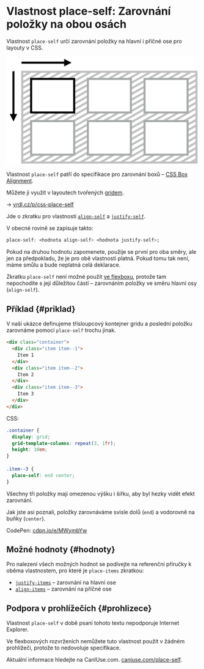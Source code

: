 # Vlastnost place-self: Zarovnání položky na obou osách

Vlastnost `place-self` určí zarovnání položky na hlavní i příčné ose pro layouty v CSS.

<div class="connected" markdown="1">

![CSS vlastnost place-self](../dist/images/medium/vdlayout/css-place-self-schema.png)

<div class="web-only" markdown="1">

Vlastnost `place-self` patří do specifikace pro zarovnání boxů – [CSS Box Alignment](css-box-alignment.md).

Můžete ji využít v layoutech tvořených [gridem](css-grid.md).

</div>

<div class="ebook-only" markdown="1">

→ [vrdl.cz/p/css-place-self](https://www.vzhurudolu.cz/prirucka/css-place-self)

</div>

</div>

Jde o zkratku pro vlastnosti [`align-self`](css-align-self.md) a [`justify-self`](css-justify-self.md).

V obecné rovině se zapisuje takto:

```css
place-self: <hodnota align-self> <hodnota justify-self>;
```

Pokud na druhou hodnotu zapomenete, použije se první pro oba směry, ale jen za předpokladu, že je pro obě vlastnosti platná. Pokud tomu tak není, máme smůlu a bude neplatná celá deklarace.

Zkratku `place-self` není možné použít [ve flexboxu](css-flexbox.md), protože tam nepochodíte s její důležitou částí – zarovnáním položky ve směru hlavní osy (`align-self`).

<!-- AdSnippet -->

## Příklad {#priklad}

V naší ukázce definujeme třísloupcový kontejner gridu a poslední položku zarovnáme pomocí `place-self` trochu jinak.

```html
<div class="container">
  <div class="item item--1">
    Item 1
  </div>
  <div class="item item--2">
    Item 2
  </div>
  <div class="item item--3">
    Item 3
  </div>  
</div>
```

CSS:

```css
.container {
  display: grid;
  grid-template-columns: repeat(3, 1fr);
  height: 10em;  
}

.item--3 {
  place-self: end center;
}
```

Všechny tři položky mají omezenou výšku i šířku, aby byl hezky vidět efekt zarovnání.

<!-- TODO img aspon maly -->

Jak jste asi poznali, položky zarovnáváme svisle dolů (`end`) a vodorovně na buňky (`center`).

CodePen: [cdpn.io/e/MWymbYw](https://codepen.io/machal/pen/MWymbYw?editors=1100)

## Možné hodnoty {#hodnoty}

Pro nalezení všech možných hodnot se podívejte na referenční příručky k oběma vlastnostem, pro které je `place-items` zkratkou:

- [`justify-items`](css-justify-items.md) – zarovnání na hlavní ose
- [`align-items`](css-align-items.md) – zarovnání na příčné ose

## Podpora v prohlížečích {#prohlizece}

Vlastnost `place-self` v době psaní tohoto textu nepodporuje Internet Explorer.

Ve flexboxových rozvrženích nemůžete tuto vlastnost použít v žádném prohlížeči, protože to nedovoluje specifikace.

Aktuální informace hledejte na CanIUse.com. [caniuse.com/place-self](https://caniuse.com/#search=place-self).

<!-- AdSnippet -->
